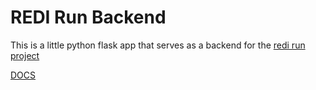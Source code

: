 # REDI Run Backend

This is a little python flask app that serves as a backend for the [redi run project](https://github.com/redi-js-teachers/js_sprint_2020_final_project_khomtali)


[DOCS](https://btbtravis.gitlab.io/redi-run-backend/#/)